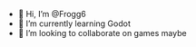 - 👋 Hi, I’m @Frogg6
- 🌱 I’m currently learning Godot
- 💞️ I’m looking to collaborate on games maybe

<!---
Frogg6/Frogg6 is a ✨ special ✨ repository because its `README.md` (this file) appears on your GitHub profile.
You can click the Preview link to take a look at your changes.
--->
